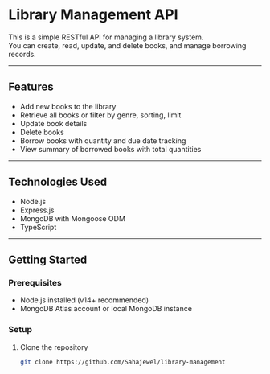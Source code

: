 # Library Management API

This is a simple RESTful API for managing a library system.  
You can create, read, update, and delete books, and manage borrowing records.

---

## Features

- Add new books to the library
- Retrieve all books or filter by genre, sorting, limit
- Update book details
- Delete books
- Borrow books with quantity and due date tracking
- View summary of borrowed books with total quantities

---

## Technologies Used

- Node.js
- Express.js
- MongoDB with Mongoose ODM
- TypeScript

---

## Getting Started

### Prerequisites

- Node.js installed (v14+ recommended)
- MongoDB Atlas account or local MongoDB instance

### Setup

1. Clone the repository

   ```bash
   git clone https://github.com/Sahajewel/library-management
 

